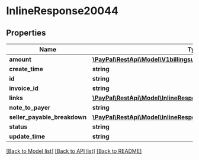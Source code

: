 # InlineResponse20044

## Properties
Name | Type | Description | Notes
------------ | ------------- | ------------- | -------------
**amount** | [**\PayPal\RestApi\Model\V1billingsubscriptionsShippingAmount**](V1billingsubscriptionsShippingAmount.md) |  | [optional] 
**create_time** | **string** |  | [optional] 
**id** | **string** |  | [optional] 
**invoice_id** | **string** |  | [optional] 
**links** | [**\PayPal\RestApi\Model\InlineResponse20044Links[]**](InlineResponse20044Links.md) |  | [optional] 
**note_to_payer** | **string** |  | [optional] 
**seller_payable_breakdown** | [**\PayPal\RestApi\Model\InlineResponse20044SellerPayableBreakdown**](InlineResponse20044SellerPayableBreakdown.md) |  | [optional] 
**status** | **string** |  | [optional] 
**update_time** | **string** |  | [optional] 

[[Back to Model list]](../README.md#documentation-for-models) [[Back to API list]](../README.md#documentation-for-api-endpoints) [[Back to README]](../README.md)


